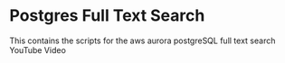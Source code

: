 # Postgres Full Text Search
This contains the scripts for the aws aurora postgreSQL full text search YouTube Video
